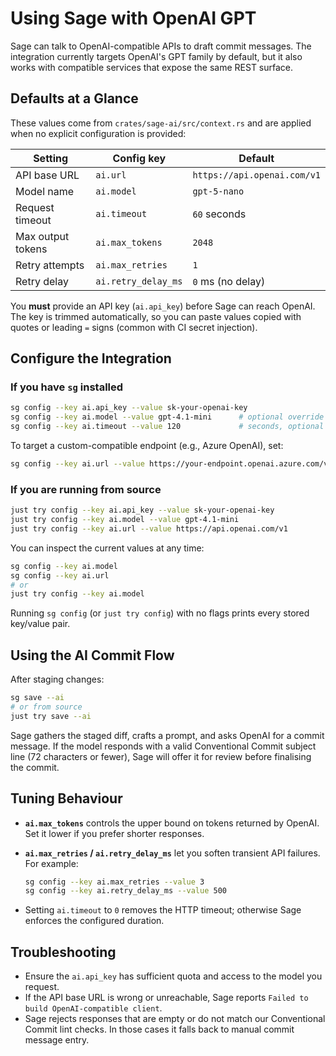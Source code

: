 # Using Sage with OpenAI GPT

Sage can talk to OpenAI-compatible APIs to draft commit messages. The integration currently targets OpenAI's GPT family by default, but it also works with compatible services that expose the same REST surface.

## Defaults at a Glance

These values come from `crates/sage-ai/src/context.rs` and are applied when no explicit configuration is provided:

| Setting | Config key | Default |
| --- | --- | --- |
| API base URL | `ai.url` | `https://api.openai.com/v1` |
| Model name | `ai.model` | `gpt-5-nano` |
| Request timeout | `ai.timeout` | `60` seconds |
| Max output tokens | `ai.max_tokens` | `2048` |
| Retry attempts | `ai.max_retries` | `1` |
| Retry delay | `ai.retry_delay_ms` | `0` ms (no delay) |

You **must** provide an API key (`ai.api_key`) before Sage can reach OpenAI. The key is trimmed automatically, so you can paste values copied with quotes or leading `=` signs (common with CI secret injection).

## Configure the Integration

### If you have `sg` installed

```bash
sg config --key ai.api_key --value sk-your-openai-key
sg config --key ai.model --value gpt-4.1-mini      # optional override
sg config --key ai.timeout --value 120             # seconds, optional
```

To target a custom-compatible endpoint (e.g., Azure OpenAI), set:

```bash
sg config --key ai.url --value https://your-endpoint.openai.azure.com/v1
```

### If you are running from source

```bash
just try config --key ai.api_key --value sk-your-openai-key
just try config --key ai.model --value gpt-4.1-mini
just try config --key ai.url --value https://api.openai.com/v1
```

You can inspect the current values at any time:

```bash
sg config --key ai.model
sg config --key ai.url
# or
just try config --key ai.model
```

Running `sg config` (or `just try config`) with no flags prints every stored key/value pair.

## Using the AI Commit Flow

After staging changes:

```bash
sg save --ai
# or from source
just try save --ai
```

Sage gathers the staged diff, crafts a prompt, and asks OpenAI for a commit message. If the model responds with a valid Conventional Commit subject line (72 characters or fewer), Sage will offer it for review before finalising the commit.

## Tuning Behaviour

- **`ai.max_tokens`** controls the upper bound on tokens returned by OpenAI. Set it lower if you prefer shorter responses.
- **`ai.max_retries` / `ai.retry_delay_ms`** let you soften transient API failures. For example:

  ```bash
  sg config --key ai.max_retries --value 3
  sg config --key ai.retry_delay_ms --value 500
  ```

- Setting `ai.timeout` to `0` removes the HTTP timeout; otherwise Sage enforces the configured duration.

## Troubleshooting

- Ensure the `ai.api_key` has sufficient quota and access to the model you request.
- If the API base URL is wrong or unreachable, Sage reports `Failed to build OpenAI-compatible client`.
- Sage rejects responses that are empty or do not match our Conventional Commit lint checks. In those cases it falls back to manual commit message entry.
